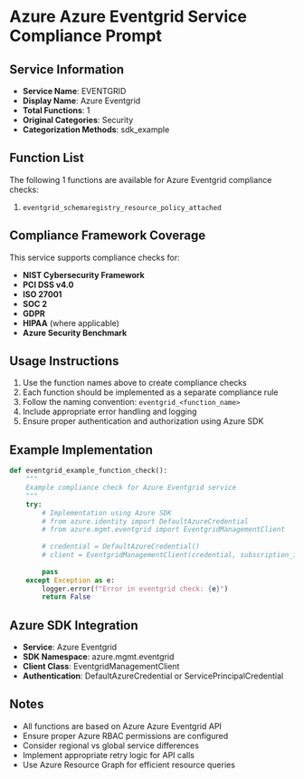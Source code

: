 # Azure Azure Eventgrid Service Compliance Prompt

## Service Information
- **Service Name**: EVENTGRID
- **Display Name**: Azure Eventgrid
- **Total Functions**: 1
- **Original Categories**: Security
- **Categorization Methods**: sdk_example

## Function List
The following 1 functions are available for Azure Eventgrid compliance checks:

1. `eventgrid_schemaregistry_resource_policy_attached`


## Compliance Framework Coverage
This service supports compliance checks for:
- **NIST Cybersecurity Framework**
- **PCI DSS v4.0**
- **ISO 27001**
- **SOC 2**
- **GDPR**
- **HIPAA** (where applicable)
- **Azure Security Benchmark**

## Usage Instructions
1. Use the function names above to create compliance checks
2. Each function should be implemented as a separate compliance rule
3. Follow the naming convention: `eventgrid_<function_name>`
4. Include appropriate error handling and logging
5. Ensure proper authentication and authorization using Azure SDK

## Example Implementation
```python
def eventgrid_example_function_check():
    """
    Example compliance check for Azure Eventgrid service
    """
    try:
        # Implementation using Azure SDK
        # from azure.identity import DefaultAzureCredential
        # from azure.mgmt.eventgrid import EventgridManagementClient
        
        # credential = DefaultAzureCredential()
        # client = EventgridManagementClient(credential, subscription_id)
        
        pass
    except Exception as e:
        logger.error(f"Error in eventgrid check: {e}")
        return False
```

## Azure SDK Integration
- **Service**: Azure Eventgrid
- **SDK Namespace**: azure.mgmt.eventgrid
- **Client Class**: EventgridManagementClient
- **Authentication**: DefaultAzureCredential or ServicePrincipalCredential

## Notes
- All functions are based on Azure Azure Eventgrid API
- Ensure proper Azure RBAC permissions are configured
- Consider regional vs global service differences
- Implement appropriate retry logic for API calls
- Use Azure Resource Graph for efficient resource queries
